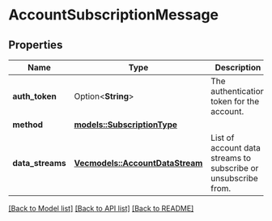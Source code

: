 # AccountSubscriptionMessage

## Properties

Name | Type | Description | Notes
------------ | ------------- | ------------- | -------------
**auth_token** | Option<**String**> | The authentication token for the account. | [optional]
**method** | [**models::SubscriptionType**](SubscriptionType.md) |  | 
**data_streams** | [**Vec<models::AccountDataStream>**](AccountDataStream.md) | List of account data streams to subscribe or unsubscribe from. | 

[[Back to Model list]](../README.md#documentation-for-models) [[Back to API list]](../README.md#documentation-for-api-endpoints) [[Back to README]](../README.md)



